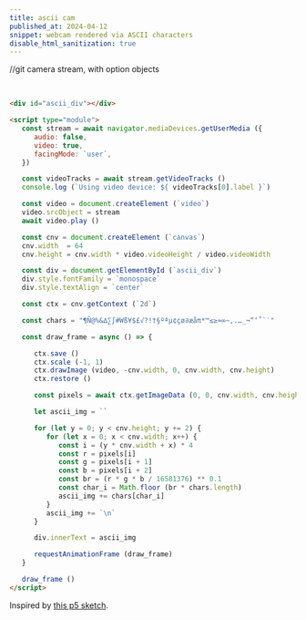 ```yaml
---
title: ascii cam
published_at: 2024-04-12
snippet: webcam rendered via ASCII characters
disable_html_sanitization: true
---
```


<div id="ascii_div"></div>

//git camera stream, with option objects
<script type="module">
   const stream = await navigator.mediaDevices.getUserMedia ({ 
      audio: false,
      video: true,
      facingMode: `user`,
   })

//get video tracks
   const videoTracks = await stream.getVideoTracks ()
   console.log (`Using video device: ${ videoTracks[0].label }`)

//make video html element
   const video = document.createElement (`video`)

   //assign stream to video source, awaits only work if <script type="module">
   video.srcObject = stream
   await video.play ()

//making canvas html element, just sth we use to get the image data (pixels), not shown on screen
   const cnv = document.createElement (`canvas`)

   //small size
   cnv.width  = 64

   //aspect ratio of the video
   cnv.height = cnv.width * video.videoHeight / video.videoWidth 

//grab the ascii div from DOM
   const div = document.getElementById (`ascii_div`)

   //set font to be monospace
   div.style.fontFamily = `monospace`

   //centre align
   div.style.textAlign = `center`

//get canvas context
   const ctx = cnv.getContext (`2d`)

   //string of characters from dark to bright
   const chars = "¶Ñ@%&∆∑∫#Wß¥$£√?!†§ºªµ¢çø∂æåπ*™≤≥≈∞~,.…_¬“‘˚`˙"

//defining a function for animation
   const draw_frame = async () => {

//transformation save point
      ctx.save ()

      //flip horizontally
      ctx.scale (-1, 1)

      //draw image from the video onto wrong side
      ctx.drawImage (video, -cnv.width, 0, cnv.width, cnv.height)

      //flip back
      ctx.restore ()

      const pixels = await ctx.getImageData (0, 0, cnv.width, cnv.height).data

      let ascii_img = ``

//skipping each second line because characters are taller than wider
      for (let y = 0; y < cnv.height; y += 2) {
         for (let x = 0; x < cnv.width; x++) {

            //get pixel position
            const i = (y * cnv.width + x) * 4
            
            //get rgb values
            const r = pixels[i]
            const g = pixels[i + 1]
            const b = pixels[i + 2]

            //calculate brightness, 255x255x255 = 16581375, never return value of 1
            const br = (r * g * b / 16581376) ** 0.1

            //use brightness to select character
            const char_i = Math.floor (br * chars.length)

            //add character to ascii string
            ascii_img += chars[char_i]
         }

         //new line, like pressing enter
         ascii_img += `\n`
      }

      //add ascii string to innerText of div
      div.innerText = ascii_img

      
      requestAnimationFrame (draw_frame)
   }

   draw_frame ()
</script>


<br>

```html
<div id="ascii_div"></div>

<script type="module">
   const stream = await navigator.mediaDevices.getUserMedia ({ 
      audio: false,
      video: true,
      facingMode: `user`,
   })

   const videoTracks = await stream.getVideoTracks ()
   console.log (`Using video device: ${ videoTracks[0].label }`)

   const video = document.createElement (`video`)
   video.srcObject = stream
   await video.play ()

   const cnv = document.createElement (`canvas`)
   cnv.width  = 64
   cnv.height = cnv.width * video.videoHeight / video.videoWidth

   const div = document.getElementById (`ascii_div`)
   div.style.fontFamily = `monospace`
   div.style.textAlign = `center`

   const ctx = cnv.getContext (`2d`)

   const chars = "¶Ñ@%&∆∑∫#Wß¥$£√?!†§ºªµ¢çø∂æåπ*™≤≥≈∞~,.…_¬“‘˚`˙"

   const draw_frame = async () => {

      ctx.save ()
      ctx.scale (-1, 1)
      ctx.drawImage (video, -cnv.width, 0, cnv.width, cnv.height)
      ctx.restore ()

      const pixels = await ctx.getImageData (0, 0, cnv.width, cnv.height).data

      let ascii_img = ``

      for (let y = 0; y < cnv.height; y += 2) {
         for (let x = 0; x < cnv.width; x++) {
            const i = (y * cnv.width + x) * 4
            const r = pixels[i]
            const g = pixels[i + 1]
            const b = pixels[i + 2]
            const br = (r * g * b / 16581376) ** 0.1
            const char_i = Math.floor (br * chars.length)
            ascii_img += chars[char_i]
         }
         ascii_img += `\n`
      }

      div.innerText = ascii_img

      requestAnimationFrame (draw_frame)
   }

   draw_frame ()
</script>
```

Inspired by [this p5 sketch](https://editor.p5js.org/codingtrain/sketches/KTVfEcpWx).

```html
```